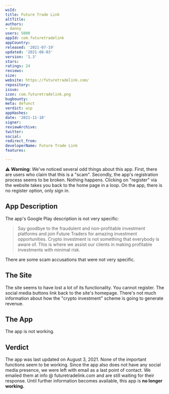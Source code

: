 ```yaml
---
wsId: 
title: Future Trade Link
altTitle: 
authors:
- danny
users: 5000
appId: com.futuretradelink
appCountry: 
released: '2021-07-19'
updated: '2021-08-03'
version: '1.3'
stars: 
ratings: 24
reviews: 
size: 
website: https://futuretradelink.com/
repository: 
issue: 
icon: com.futuretradelink.png
bugbounty: 
meta: defunct
verdict: wip
appHashes: 
date: '2021-11-10'
signer: 
reviewArchive: 
twitter: 
social: 
redirect_from: 
developerName: Future Trade Link
features: 

---
```


⚠️ **Warning:** We've noticed several odd things about this app. First, there are users who claim that this is a "scam". Secondly, the app's registration process seems to be broken. Nothing happens. Clicking on "register" via the website takes you back to the home page in a loop. On the app, there is no register option, only sign in.

## App Description

The app's Google Play description is not very specific:

> Say goodbye to the fraudulent and non-profitable investment platforms and join Future Traders for amazing investment opportunities. Crypto investment is not something that everybody is aware of. This is where we assist our clients in making profitable investments with minimal risk.

There are some scam accusations that were not very specific.

## The Site

The site seems to have lost a lot of its functionality. You cannot register. The social media buttons link back to the site's homepage. There's not much information about how the "crypto investment" scheme is going to generate revenue.

## The App

The app is not working.

## Verdict

The app was last updated on August 3, 2021. None of the important functions seem to be working. Since the app also does not have any social media presence, we were left with email as a last point of contact. We emailed them at info @ futuretradelink.com and are still waiting for their response. Until further information becomes available, this app is **no longer working.**
